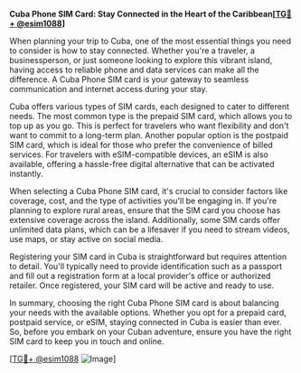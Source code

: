 **Cuba Phone SIM Card: Stay Connected in the Heart of the Caribbean[[TG💪+ @esim1088](https://t.me/s/esim1088)]**

When planning your trip to Cuba, one of the most essential things you need to consider is how to stay connected. Whether you're a traveler, a businessperson, or just someone looking to explore this vibrant island, having access to reliable phone and data services can make all the difference. A Cuba Phone SIM card is your gateway to seamless communication and internet access during your stay.

Cuba offers various types of SIM cards, each designed to cater to different needs. The most common type is the prepaid SIM card, which allows you to top up as you go. This is perfect for travelers who want flexibility and don't want to commit to a long-term plan. Another popular option is the postpaid SIM card, which is ideal for those who prefer the convenience of billed services. For travelers with eSIM-compatible devices, an eSIM is also available, offering a hassle-free digital alternative that can be activated instantly.

When selecting a Cuba Phone SIM card, it's crucial to consider factors like coverage, cost, and the type of activities you'll be engaging in. If you're planning to explore rural areas, ensure that the SIM card you choose has extensive coverage across the island. Additionally, some SIM cards offer unlimited data plans, which can be a lifesaver if you need to stream videos, use maps, or stay active on social media.

Registering your SIM card in Cuba is straightforward but requires attention to detail. You'll typically need to provide identification such as a passport and fill out a registration form at a local provider's office or authorized retailer. Once registered, your SIM card will be active and ready to use.

In summary, choosing the right Cuba Phone SIM card is about balancing your needs with the available options. Whether you opt for a prepaid card, postpaid service, or eSIM, staying connected in Cuba is easier than ever. So, before you embark on your Cuban adventure, ensure you have the right SIM card to keep you in touch and online.

[[TG💪+ @esim1088](https://t.me/s/esim1088) ![Image](https://i.postimg.cc/Y0z9fWf4/image.png)]